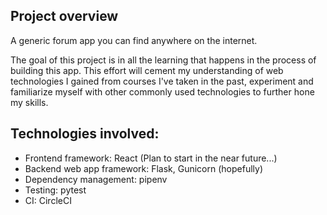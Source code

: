 ## Project overview
A generic forum app you can find anywhere on the internet.

The goal of this project is in all the learning that happens in the process of building this app. This effort will cement my understanding of web technologies I gained from courses I've taken in the past, experiment and familiarize myself with other commonly used technologies to further hone my skills.

## Technologies involved:
- Frontend framework: React (Plan to start in the near future...)
- Backend web app framework: Flask, Gunicorn (hopefully)
- Dependency management: pipenv
- Testing: pytest
- CI: CircleCI